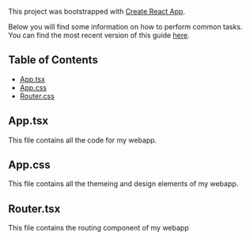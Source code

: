 This project was bootstrapped with [Create React App](https://github.com/facebookincubator/create-react-app).

Below you will find some information on how to perform common tasks.<br>
You can find the most recent version of this guide [here](https://github.com/facebookincubator/create-react-app/blob/master/packages/react-scripts/template/README.md).

## Table of Contents

- [App.tsx](#App.tsx)
- [App.css](#App.css)
- [Router.css](#Router.tsx)

## App.tsx

This file contains all the code for my webapp.

## App.css

This file contains all the themeing and design elements of my webapp.

## Router.tsx

This file contains the routing component of my webapp
